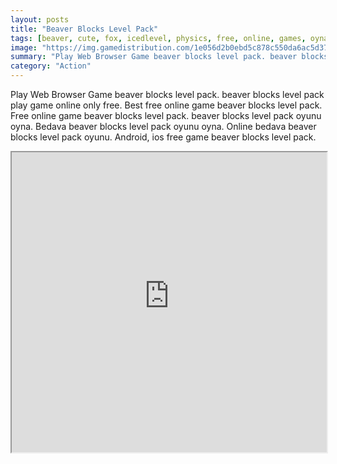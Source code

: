 ```yaml
---
layout: posts
title: "Beaver Blocks Level Pack"
tags: [beaver, cute, fox, icedlevel, physics, free, online, games, oyna, game, free, games, play, play, games]
image: "https://img.gamedistribution.com/1e056d2b0ebd5c878c550da6ac5d3724.jpg"
summary: "Play Web Browser Game beaver blocks level pack. beaver blocks level pack play game online only free. Best free online game beaver blocks level pack. Free online game beaver blocks level pack. beaver blocks level pack oyunu oyna. Bedava beaver blocks level pack oyunu oyna. Online bedava beaver blocks level pack oyunu. Android, ios free game beaver blocks level pack."
category: "Action"
---
```


Play Web Browser Game beaver blocks level pack. beaver blocks level pack play game online only free. Best free online game beaver blocks level pack. Free online game beaver blocks level pack. beaver blocks level pack oyunu oyna. Bedava beaver blocks level pack oyunu oyna. Online bedava beaver blocks level pack oyunu. Android, ios free game beaver blocks level pack.

<iframe width="100%" height="480px;" src="https://flash.gamedistribution.com?game=1e056d2b0ebd5c878c550da6ac5d3724"></iframe>